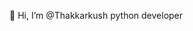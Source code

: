 👋 Hi, I’m @Thakkarkush
    python developer


<!---
Thakkarkush/Thakkarkush is a ✨ special ✨ repository because its `README.md` (this file) appears on your GitHub profile.
You can click the Preview link to take a look at your changes.
--->

